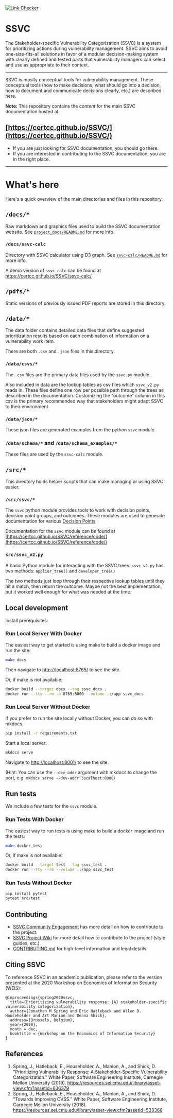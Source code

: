[![Link Checker](https://github.com/CERTCC/SSVC/actions/workflows/link_checker.yml/badge.svg?branch=main)](https://github.com/CERTCC/SSVC/actions/workflows/link_checker.yml)

# SSVC

The Stakeholder-specific Vulnerability Categorization (SSVC) is a system for prioritizing actions during vulnerability management.
SSVC aims to avoid one-size-fits-all solutions in favor of a modular decision-making system with clearly defined and tested parts that vulnerability managers can select and use as appropriate to their context.

---

SSVC is mostly conceptual tools for vulnerability management.
These conceptual tools (how to make decisions, what should go into a decision, how to document and communicate decisions clearly, etc.) are described here.

**Note:** This repository contains the *content* for the main SSVC documentation hosted at

## [https://certcc.github.io/SSVC/](https://certcc.github.io/SSVC/)

- If you are just looking for SSVC documentation, you should go there.
- If you are interested in contributing to the SSVC documentation, you are in the right place.

---

# What's here

Here's a quick overview of the main directories and files in this repository.

## `/docs/*`

Raw markdown and graphics files used to build the SSVC documentation website.
See [`project_docs/README.md`](project_docs/README.md) for more info.

### `/docs/ssvc-calc`

Directory with SSVC calculator using D3 graph.
See [`ssvc-calc/README.md`](docs/ssvc-calc/README.md) for more info.

A demo version of `ssvc-calc` can be found at <https://certcc.github.io/SSVC/ssvc-calc/>

## `/pdfs/*`

Static versions of previously issued PDF reports are stored in this directory.

## `/data/*`

The data folder contains detailed data files that define suggested prioritization results based on each combination of information on a vulnerability work item.

There are both `.csv` and `.json` files in this directory.

### `/data/csvs/*`

The `.csv` files are the primary data files used by the `ssvc.py` module.

Also included in data are the lookup tables as csv files which `ssvc_v2.py` reads in.
These files define one row per possible path through the trees as described in the documentation.
Customizing the "outcome" column in this csv is the primary recommended way that stakeholders might adapt SSVC to their environment.

### `/data/json/*`

These json files are generated examples from the python `ssvc` module.

### `/data/schema/*` and `/data/schema_examples/*`

These files are used by the `ssvc-calc` module.

## `/src/*`

This directory holds helper scripts that can make managing or using SSVC easier.

### `/src/ssvc/*`

The `ssvc` python module provides tools to work with decision points, decision point groups, and outcomes.
These modules are used to generate documentation for various [Decision Points](https://certcc.github.io/SSVC/reference/decision_points/)

Documentation for the `ssvc` module can be found at [https://certcc.github.io/SSVC/reference/code/](https://certcc.github.io/SSVC/reference/code/)

### `src/ssvc_v2.py`

A basic Python module for interacting with the SSVC trees. `ssvc_v2.py` has
two methods: `applier_tree()` and `developer_tree()`

The two methods just loop through their respective lookup tables until
they hit a match, then return the outcome. Maybe not the best implementation,
but it worked well enough for what was needed at the time.

## Local development

Install prerequisites:

### Run Local Server With Docker

The easiest way to get started is using make to build a docker image and run the site:

```bash
make docs
```

Then navigate to <http://localhost:8765/> to see the site.

Or, if make is not available:

```bash
docker build --target docs --tag ssvc_docs .
docker run --tty --rm -p 8765:8000 --volume .:/app ssvc_docs
```

### Run Local Server Without Docker

If you prefer to run the site locally without Docker, you can do so with mkdocs.

```bash
pip install -r requirements.txt
```

Start a local server:

```bash
mkdocs serve
```

Navigate to <http://localhost:8001/> to see the site.

(Hint: You can use the `--dev-addr` argument with mkdocs to change the port, e.g. `mkdocs serve --dev-addr localhost:8000`)

## Run tests

We include a few tests for the `ssvc` module.

### Run Tests With Docker

The easiest way to run tests is using make to build a docker image and run the tests:

```bash
make docker_test
```

Or, if make is not available:

```bash
docker build --target test --tag ssvc_test .
docker run --tty --rm --volume .:/app ssvc_test
```

### Run Tests Without Docker

```bash
pip install pytest
pytest src/test
```

## Contributing

- [SSVC Community Engagement](https://certcc.github.io/SSVC/about/contributing/) has more detail on how to contribute to the project.
- [SSVC Project Wiki](https://github.com/CERTCC/SSVC/wiki) for more detail how to contribute to the project (style guides, etc.)
- [CONTRIBUTING.md](CONTRIBUTING.md) for high-level information and legal details

## Citing SSVC

To reference SSVC in an academic publication, please refer to the version presented at the 2020 Workshop on Economics of Information Security (WEIS):

```
@inproceedings{spring2020ssvc,  
  title={Prioritizing vulnerability response: {A} stakeholder-specific vulnerability categorization},  
  author={Jonathan M Spring and Eric Hatleback and Allen D. Householder and Art Manion and Deana Shick},  
  address={Brussels, Belgium},  
  year={2020},  
  month = dec,  
  booktitle = {Workshop on the Economics of Information Security}  
}
```

## References

1. Spring, J., Hatleback, E., Householder, A., Manion, A., and Shick, D. "Prioritizing Vulnerability Response: A Stakeholder-Specific Vulnerability Categorization." White Paper, Software Engineering Institute, Carnegie Mellon University (2019). <https://resources.sei.cmu.edu/library/asset-view.cfm?assetid=636379>
2. Spring, J., Hatleback, E., Householder, A., Manion, A., and Shick, D. "Towards Improving CVSS." White Paper, Software Engineering Institute, Carnegie Mellon University (2018). <https://resources.sei.cmu.edu/library/asset-view.cfm?assetid=538368>

